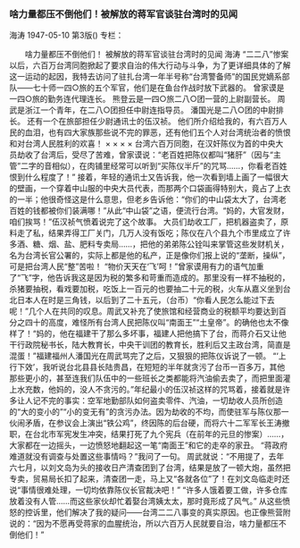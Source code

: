 ### 啥力量都压不倒他们！被解放的蒋军官谈驻台湾时的见闻
海涛
1947-05-10
第3版()
专栏：

　　啥力量都压不倒他们！
    被解放的蒋军官谈驻台湾时的见闻
    海涛
    “二二八”惨案以后，六百万台湾同胞掀起了要求自治的伟大行动与斗争，为了更详细具体的了解这一运动的起因，我特去访问了驻扎台湾一年半号称“台湾警备师”的国民党嫡系部队——七十师一四○旅的五个军官，他们是在鱼台作战时放下武器的。
    曾家谟是一四○旅的勤务连代理连长。
    熊登云是一四○旅二八○团一营的上尉副营长。
    周武是浙江一个青年，在二八○团担任中尉连指导员。
    潘国光是二八○团的中尉排长。
    还有一个在旅部担任少尉通讯士的伍汉祯。
    他们所介绍给我的，有六百万人民的血泪，也有四大家族那些说不完的罪恶，还有他们五个人对台湾统治者的愤恨和对台湾人民胜利的欢喜！
    ×        ×        ×          ×
    台湾六百万同胞，在汉奸陈仪为首的中央大员劫收了台湾后，受尽了苦难，曾家谟说：“老百姓把陈仪都叫“猪肝”（因与“主管”二字的音相似），在肉铺里经常可以听到“买陈仪半斤”的咒骂……，你看老百姓恨到什么程度了！”
    接着，年轻的通讯士又告诉我，他一次看到墙上画了一幅很大的壁画，一个穿着中山服的中央大员代表，而那两个口袋画得特别大，竟占了上衣的一半；他很奇怪这是什么意思，但老乡告诉他：“你们的中山袋太大了，台湾老百姓的钱都被你们装满哪！”从此“中山袋”之语，便流行台湾。“妈的，大官发财，咱们挨骂！”伍汉祯气愤着说完了这个故事。
    大员们劫收工厂，把机器盗卖了，原料走了私，结果弄得工厂关门，几万人没有饭吃；陈仪在八个县九个市里成立了许多酒、糖、烟、盐、肥料专卖局……，把他的弟弟陈公铨叫来掌管这些发财机关，名为台湾长官公署的，实际上都是他的私产，正是像你们报上说的“垄断，操纵”，可是把台湾人民“整”苦啦！
    “物价天天在‘飞’呵！”曾家谟用有力的语气加重了“飞”字，他告诉我这是因为税的繁多和苛重而造成的。那里没有一样不抽税的，杀猪要抽税，看戏要加税，吃饭上一百元的也要抽二十元的税，火车从嘉义坐到台北日本人在时是三角钱，以后到了二十五元，（台币）“你看人民怎么能过下去呢！”几个人在共同的叹息。周武又补充了使旅馆和经营商业的税额平均要达到百分之四十的高度，难怪所有台湾人民把陈仪叫“南面王”“土皇帝”。的确他也太不像样了！“妈的，他在福建干了那么多坏事，福建人把他搞下了台，而蒋介石又让他干行政院秘书长，陆大教育长，中央干训团的教育长，胜利后又主政台湾，简直是混蛋！”福建福州人潘国光在周武骂完了之后，又狠狠的把陈仪诉说了一顿。
    “‘上行下效’，我听说台北县县长陆贵昌，在短短的半年就贪污了台币一百多万，其他那些更小的，甚至连我们队伍中的一些班长之类都能将汽油偷去卖了，而把里面灌上水充数，他妈的，没人不贪污的。”年纪最小的伍汉祯这样的咒骂着，接着就是许多让人记不完的事实：空军地勤部队如何盗卖零件、汽油，一切劫收人员所创造的“大的变小的”“小的变无有”的贪污办法。因为劫收的不均，而使驻军与陈仪那一伙闹矛盾，在参议会上演出“铁公鸡”，终因陈的后台硬，而将六十二军军长王涛撤职，在台北市军宪发生冲突，结果打死了九个宪兵（在前年的元旦的惨案）……，大家都在一边摇头，一边愤怒地翻起这一笔“南面王”和它的走卒的家丑。
    “蒋政府难道就没有调查与处置这些事情吗？”我问了一句。
    周武就说：“不用提了，去年六七月，以刘文岛为头的接收日产清查团到了台湾，结果是放了一顿大炮，虽然把专卖，贸易局长扣了起来，清查团一走，马上又“各就各位”了！在刘文岛临走时还说“事情很难处理，一切均依靠陈仪长官裁决吧！”
    “许多人饿着要工做，许多仓库放着没有人管……而这些家伙却忙着娶台湾姨太太，那时竟形成了风气。”
    从这些愤怒的控诉里，他们解决了我的疑问——台湾二二八事变的真实原因。也正像熊营附说的：“因为不愿再受蒋家的血腥统治，所以六百万人民就要自治，啥力量都压不倒他们！”
